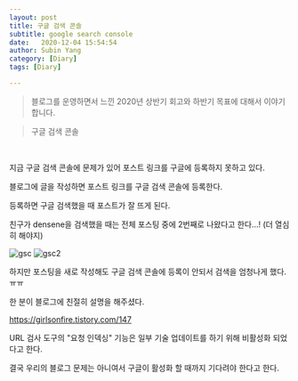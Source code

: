 ```yaml
---
layout: post
title: 구글 검색 콘솔
subtitle: google search console
date:   2020-12-04 15:54:54
author: Subin Yang
category: [Diary]
tags: [Diary]

---
```






> 블로그를 운영하면서 느낀 2020년 상반기 회고와 하반기 목표에 대해서 이야기합니다.





> 구글 검색 콘솔
>

<br>





지금 구글 검색 콘솔에 문제가 있어 포스트 링크를 구글에 등록하지 못하고 있다.

블로그에 글을 작성하면 포스트 링크를 구글 검색 콘솔에 등록한다.

등록하면 구글 검색했을 때 포스트가 잘 뜨게 된다.

친구가 densene을 검색했을 때는 전체 포스팅 중에 2번째로 나왔다고 한다...! (더 열심히 해야지)



![gsc](https://user-images.githubusercontent.com/37301677/101137828-c11c2f00-3652-11eb-8c68-06dad6cb1efe.PNG)
![gsc2](https://user-images.githubusercontent.com/37301677/101137832-c1b4c580-3652-11eb-991c-d87c93bc82ad.PNG)

하지만 포스팅을 새로 작성해도 구글 검색 콘솔에 등록이 안되서 검색을 엄청나게 했다. ㅠㅠ

한 분이 블로그에 친절히 설명을 해주셨다.

https://girlsonfire.tistory.com/147

URL 검사 도구의 "요청 인덱싱" 기능은 일부 기술 업데이트를 하기 위해 비활성화 되었다고 한다. 

결국 우리의 블로그 문제는 아니여서 구글이 활성화 할 때까지 기다려야 한다고 한다.

